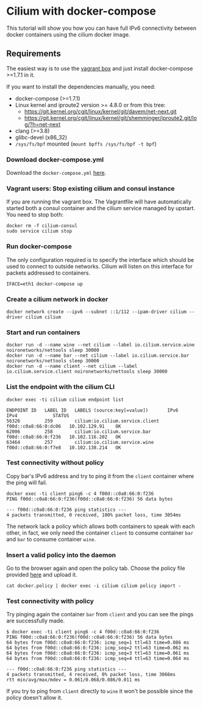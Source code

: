 # Cilium with docker-compose

This tutorial will show you how you can have full IPv6 connectivity between
docker containers using the cilium docker image.

## Requirements

The easiest way is to use the [vagrant box](../../doc/vagrant.md) and just
install docker-compose >=1.7.1 in it.

If you want to install the dependencies manually, you need:
 - docker-compose (>=1.7.1)
 - Linux kernel and iproute2 version >= 4.8.0 or from this tree:
    - https://git.kernel.org/cgit/linux/kernel/git/davem/net-next.git
    - https://git.kernel.org/cgit/linux/kernel/git/shemminger/iproute2.git/log/?h=net-next
 - clang (>=3.8)
 - glibc-devel (x86_32)
 - `/sys/fs/bpf` mounted (`mount bpffs /sys/fs/bpf -t bpf`)

### Download docker-compose.yml

Download the `docker-compose.yml` [here](https://raw.githubusercontent.com/cilium/cilium/master/examples/docker-compose/docker-compose.yml).

### Vagrant users: Stop existing cilium and consul instance

If you are running the vagrant box. The Vagrantfile will have automatically
started both a consul container and the cilium service managed by upstart.
You need to stop both:

```
docker rm -f cilium-consul
sudo service cilium stop
```

### Run docker-compose

The only configuration required is to specify the interface which should be
used to connect to outside networks. Cilium will listen on this interface
for packets addressed to containers.

```
IFACE=eth1 docker-compose up
```

### Create a cilium network in docker

```
docker network create --ipv6 --subnet ::1/112 --ipam-driver cilium --driver cilium cilium
```

### Start and run containers

```
docker run -d --name wine --net cilium --label io.cilium.service.wine noironetworks/nettools sleep 30000
docker run -d --name bar --net cilium --label io.cilium.service.bar noironetworks/nettools sleep 30000
docker run -d --name client --net cilium --label io.cilium.service.client noironetworks/nettools sleep 30000
```

### List the endpoint with the cilium CLI

```
docker exec -ti cilium cilium endpoint list
```

```
ENDPOINT ID   LABEL ID   LABELS (source:key[=value])       IPv6                   IPv4             STATUS        
56326         259        cilium:io.cilium.service.client   f00d::c0a8:66:0:dc06   10.102.129.91    OK   
62006         258        cilium:io.cilium.service.bar      f00d::c0a8:66:0:f236   10.102.116.202   OK   
63464         257        cilium:io.cilium.service.wine     f00d::c0a8:66:0:f7e8   10.102.138.214   OK
```

### Test connectivity without policy

Copy bar's IPv6 address and try to ping it from the `client` container where the ping will fail.

```
docker exec -ti client ping6 -c 4 f00d::c0a8:66:0:f236 
PING f00d::c0a8:66:0:f236(f00d::c0a8:66:0:f236) 56 data bytes

--- f00d::c0a8:66:0:f236 ping statistics ---
4 packets transmitted, 0 received, 100% packet loss, time 3054ms
```

The network lack a policy which allows both containers to speak with each other, in fact,
we only need the container `client` to consume container `bar` and `bar` to consume
container `wine`.

### Insert a valid policy into the daemon

Go to the browser again and open the policy tab. Choose the policy file provided
[here](https://raw.githubusercontent.com/cilium/cilium/master/examples/docker-compose/docker.policy) and upload it.

```
cat docker.policy | docker exec -i cilium cilium policy import -
```

### Test connectivity with policy

Try pinging again the container `bar` from `client` and you can see the pings are successfully
made.

```
$ docker exec -ti client ping6 -c 4 f00d::c0a8:66:0:f236 
PING f00d::c0a8:66:0:f236(f00d::c0a8:66:0:f236) 56 data bytes
64 bytes from f00d::c0a8:66:0:f236: icmp_seq=1 ttl=63 time=0.086 ms
64 bytes from f00d::c0a8:66:0:f236: icmp_seq=2 ttl=63 time=0.062 ms
64 bytes from f00d::c0a8:66:0:f236: icmp_seq=3 ttl=63 time=0.061 ms
64 bytes from f00d::c0a8:66:0:f236: icmp_seq=4 ttl=63 time=0.064 ms

--- f00d::c0a8:66:0:f236 ping statistics ---
4 packets transmitted, 4 received, 0% packet loss, time 3066ms
rtt min/avg/max/mdev = 0.061/0.068/0.086/0.011 ms
```

If you try to ping from `client` directly to `wine` it won't be possible since the policy
doesn't allow it.
